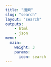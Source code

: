 ```yaml
---
title: "搜索"
slug: "search"
layout: "search"
outputs:
    - html
    - json
menu:
  main:
    weight: 3
    params: 
      icon: search
---
```


